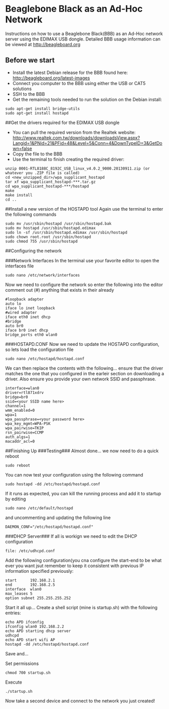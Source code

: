 # Beaglebone Black as an Ad-Hoc Network
Instructions on how to use a Beaglebone Black(BBB) as an Ad-Hoc network server using the EDIMAX USB dongle.   Detailed BBB usage information can be viewed at http://beagleboard.org

## Before we start
* Install the latest Debian release for the BBB found here: http://beagleboard.org/latest-images
* Connect you computer to the BBB using either the USB or CAT5 solutions
* SSH to the BBB
* Get the remaining tools needed to run the solution on the Debian install:

```
sudo apt-get install bridge-utils
sudo apt-get install hostapd
```

##Get the drivers required for the EDIMAX USB dongle
* You can pull the required version from the Realtek website: http://www.realtek.com.tw/downloads/downloadsView.aspx?Langid=1&PNid=21&PFid=48&Level=5&Conn=4&DownTypeID=3&GetDown=false
* Copy the file to the BBB
* Use the terminal to finish creating the required driver:
```
unzip 0001-RTL8188C_8192C_USB_linux_v4.0.2_9000.20130911.zip (or whatever you .ZIP file is called)
cd <new_unzipped_dir>/wpa_supplicant_hostapd
tar xf wpa_supplicant_hostapd-***.tar.gz
cd wpa_supplicant_hostapd-***/hostapd
make
make install
cd ..
```

##Install a new version of the HOSTAPD tool
Again use the terminal to enter the following commands
```
sudo mv /usr/sbin/hostapd /usr/sbin/hostapd.bak
sudo mv hostapd /usr/sbin/hostapd.edimax 
sudo ln -sf /usr/sbin/hostapd.edimax /usr/sbin/hostapd 
sudo chown root.root /usr/sbin/hostapd 
sudo chmod 755 /usr/sbin/hostapd
```

##Configuring the network

###Network Interfaces
In the terminal use your favorite editor to open the interfaces file
```
sudo nano /etc/network/interfaces
```

Now we need to configure the network so enter the following into the editor comment out (#) anything that exists in their already
```
#loopback adapter
auto lo
iface lo inet loopback
#wired adapter
iface eth0 inet dhcp
#bridge
auto br0
iface br0 inet dhcp
bridge_ports eth0 wlan0
```
###HOSTAPD.CONF
Now we need to update the HOSTAPD configuration, so lets load the configuration file
```
sudo nano /etc/hostapd/hostapd.conf
```
We can then replace the contents with the following... ensure that the driver matches the one that you configured in the earleir section on downloading a driver.  Also ensure you provide your own network SSID and passphrase.
```
interface=wlan0
driver=rtl871xdrv
bridge=br0
ssid=<your SSID name here>
channel=1
wmm_enabled=0
wpa=1
wpa_passphrase=<your password here>
wpa_key_mgmt=WPA-PSK
wpa_pairwise=TKIP
rsn_pairwise=CCMP
auth_algs=1
macaddr_acl=0
```

##Finishing Up
###Testing###
Almost done... we now need to do a quick reboot
```
sudo reboot
```
You can now test your configuration using the following command
```
sudo hostapd -dd /etc/hostapd/hostapd.conf
```
If it runs as expected, you can kill the running process and add it to startup by editing
```
sudo nano /etc/default/hostapd
```
and uncommenting and updating the following line
```
DAEMON_CONF="/etc/hostapd/hostapd.conf"
```

###DHCP Server###
If all is workign we need to edit the DHCP configuration

```
file: /etc/udhcpd.conf
```
Add the following configuration(you cna configure the start-end to be what ever you want jsut remember to keep it consistent with previous IP information specified previously:
```
start      192.168.2.1
end        192.168.2.5
interface  wlan0
max_leases 5
option subnet 255.255.255.252
```

Start it all up...
Create a shell script (mine is startup.sh) with the following entries:
```
echo APD ifconfig
ifconfig wlan0 192.168.2.2
echo APD starting dhcp server
udhcpd
echo APD start wifi AP
hostapd -dd /etc/hostapd/hostapd.conf
```
Save and...

Set permissions
```
chmod 700 startup.sh
```

Execute
```
./startup.sh
```

Now take a second device and connect to the network you just created!

